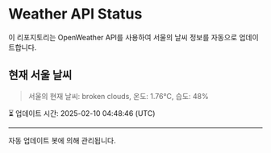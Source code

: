 
# Weather API Status

이 리포지토리는 OpenWeather API를 사용하여 서울의 날씨 정보를 자동으로 업데이트합니다.

## 현재 서울 날씨
> 서울의 현재 날씨: broken clouds, 온도: 1.76°C, 습도: 48%

⏳ 업데이트 시간: 2025-02-10 04:48:46 (UTC)

---
자동 업데이트 봇에 의해 관리됩니다.
